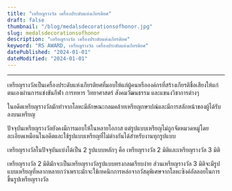 ```yaml
---
title: "เหรียญรางวัล เครื่องประดับแห่งเกียรติยศ"    
draft: false
thumbnail: "/blog/medalsdecorationsofhonor.jpg"
slug: medalsdecorationsofhonor
description: "เหรียญรางวัล เครื่องประดับแห่งเกียรติยศ"
keyword: "RS AWARD, เหรียญรางวัล เครื่องประดับแห่งเกียรติยศ"
datePublished: "2024-01-01"
dateModified: "2024-01-01"
---
```


---

เหรียญรางวัลเป็นเครื่องประดับแห่งเกียรติยศที่มอบให้แก่ผู้คนหรือองค์กรที่สร้างเกียรติชื่อเสียงให้แก่ตนเองผ่านการแข่งขันกีฬา การทหาร วิทยาศาสตร์ สังคมวัฒนธรรม และแขนงวิชาการต่างๆ

ในอดีตเหรียญรางวัลมักทำจากโลหะมีลักษณะกลมคล้ายเหรียญกษาปณ์และมีการสลักหน้าของผู้ได้รับลงบนเหรียญ

ปัจจุบันเหรียญรางวัลยังคงมีการมอบให้ในหลายโอกาส แต่รูปแบบเหรียญไม่ถูกจัดหมวดหมู่โดยละเอียดเหมือนในอดีตและใช้รูปแบบเหรียญที่ไม่ต่างกันได้สำหรับงานทุกรูปแบบ

เหรียญรางวัลในปัจจุบันแบ่งได้เป็น 2 รูปแบบหลักๆ คือ เหรียญรางวัล 2 มิติและเหรียญรางวัล 3 มิติ

เหรียญรางวัล 2 มิติมักจะเป็นเหรียญรางวัลรูปแบบทรงกลมเรียบง่าย ส่วนเหรียญรางวัล 3 มิติจะมีรูปแบบเหรียญที่หลากหลายกว่าเพราะมักจะใช้เทคนิกการหล่อจากวัสดุพิเศษจากโลหะซิงค์อัลลอยในการขึ้นรูปเหรียญรางวัล